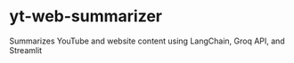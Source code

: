 # yt-web-summarizer
Summarizes YouTube and website content using LangChain, Groq API, and Streamlit

